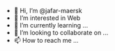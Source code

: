 - 👋 Hi, I’m @jafar-maersk
- 👀 I’m interested in Web
- 🌱 I’m currently learning ...
- 💞️ I’m looking to collaborate on ...
- 📫 How to reach me ...

<!---
jafar-maersk/jafar-maersk is a ✨ special ✨ repository because its `README.md` (this file) appears on your GitHub profile.
You can click the Preview link to take a look at your changes.
--->
